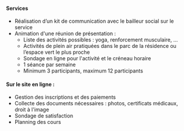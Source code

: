 #### Services​
- Réalisation d’un kit de communication avec le bailleur social sur le service​
- Animation d'une réunion de présentation : ​
	- Liste des activités possibles : yoga, renforcement musculaire, …​
	- Activités de plein air pratiquées dans le parc de la résidence ou l’espace vert le plus proche​
	- Sondage en ligne pour l'activité et le créneau horaire​
	- 1 séance par semaine​
	- Minimum 3 participants, maximum 12 participants ​

#### Sur le site en ligne : ​
- Gestion des inscriptions et des paiements​
- Collecte des documents nécessaires : photos, certificats médicaux, droit à l'image​
- Sondage de satisfaction​
- Planning des cours​
    ​

​

 ​

​

​

​

​

​

​

    ​

​